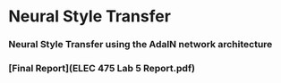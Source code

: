 # Neural Style Transfer

### Neural Style Transfer using the AdaIN network architecture

### [Final Report](ELEC 475 Lab 5 Report.pdf) 
